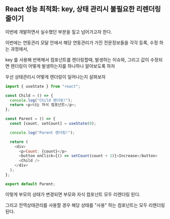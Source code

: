 ## React 성능 최적화: key, 상태 관리시 불필요한 리렌더링 줄이기

이번에 개발하면서 실수했던 부분을 짚고 넘어가고자 한다. 

이번에는 연동관리 모달 안에서 해당 연동관리가 가진 전문정보들을 각각 등록, 수정 하는 과정에서, 

key 를 사용해 반복해서 컴포넌트를 렌더링할때, 발생하는 이슈와,  그리고 값이 수정되면 렌더링이 어떻게 발생하는지를 하나하나 알아보도록 하자

우선 상태관리시 어떻게 렌더링이 일어나는지 살펴보자


````javascript
import { useState } from "react";

const Child = () => {
  console.log("Child 렌더링!");
  return <p>나는 자식 컴포넌트</p>;
};

const Parent = () => {
  const [count, setCount] = useState(0);

  console.log("Parent 렌더링!");

  return (
    <div>
      <p>Count: {count}</p>
      <button onClick={() => setCount(count + 1)}>Increase</button>
      <Child />
    </div>
  );
};

export default Parent;
````

이렇게 부모의 상태가 변경되면 부모와 자식 컴포넌트 모두 리렌더링 된다. 

그리고 전역상태관리를 사용할 경우 해당 상태를 "사용" 하는 컴포넌트는 모두 리렌더링 된다. 

